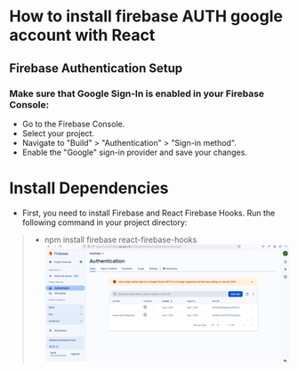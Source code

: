# How to install firebase AUTH google account with React 

 ## Firebase Authentication Setup

### Make sure that Google Sign-In is enabled in your Firebase Console:

- Go to the Firebase Console.
-  Select your project.
- Navigate to "Build" > "Authentication" > "Sign-in method".
- Enable the "Google" sign-in provider and save your changes.




# Install Dependencies

- First, you need to install Firebase and React Firebase Hooks. Run the following command in your project directory:


>- npm install firebase react-firebase-hooks
![Alt text](./Image/Firebase.png)